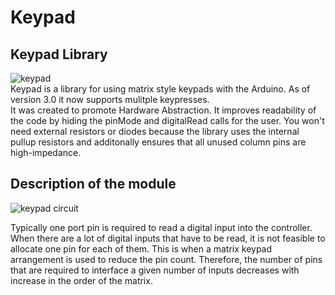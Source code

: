 # Keypad

## Keypad Library
![keypad](https://user-images.githubusercontent.com/32713072/36920534-6af87bbc-1e7a-11e8-8fd7-a7445af125d6.PNG) <br/>
Keypad is a library for using matrix style keypads with the Arduino. As of version 3.0 it now supports mulitple keypresses. <br/>
It was created to promote Hardware Abstraction. It improves readability of the code by hiding the pinMode and digitalRead calls for the user.
You won't need external resistors or diodes because the library uses the internal pullup resistors and additonally ensures that all unused column pins are high-impedance.

## Description of the module 
![keypad circuit](https://user-images.githubusercontent.com/32713072/36920262-9a6b8d22-1e79-11e8-8281-b189b924ac0a.png) <br/>

Typically one port pin is required to read a digital input into the controller. When there are a lot of digital inputs that have to be read, it is not feasible to allocate one pin for each of them. This is when a matrix keypad arrangement is used to reduce the pin count.
Therefore, the number of pins that are required to interface a given number of inputs decreases with increase in the order of the matrix.




